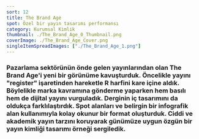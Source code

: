 ```yaml
---
sort: 12
title: The Brand Age
spot: Özel bir yayın tasarımı performansı
category: Kurumsal Kimlik
thumbnail: ./The_Brand_Age_0_Thumbnail.png
coverImage: ./The_Brand_Age_Cover.png
singleItemSpreadImages: ["./The_Brand_Age_1.png"]
---
```


### Pazarlama sektörünün önde gelen yayınlarından olan The Brand Age'i yeni bir görünüme kavuşturduk. Öncelikle yayını "register" işaretinden hareketle R harfini kare içine aldık. Böylelikle marka kavramına gönderme yaparken hem basılı hem de dijital yayını vurguladık. Derginin iç tasarımını da oldukça farklılaştırdık. Spot alanları ve belirgin bir infografik alan kullanımıyla kolay okunur bir format oluşturduk. Ciddi ve akademik yayın tarzını koruyarak günümüze uygun özgün bir yayın kimliği tasarımı örneği sergiledik.
